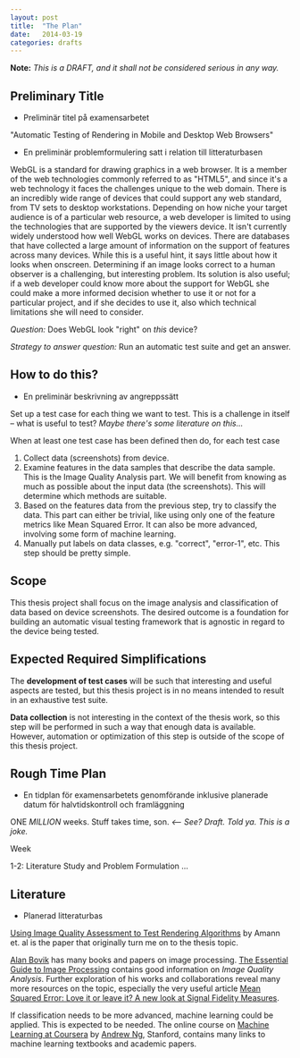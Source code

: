 ```yaml
---
layout: post
title:  "The Plan"
date:   2014-03-19
categories: drafts
---
```


**Note:** *This is a DRAFT, and it shall not be considered serious in any way.*

## Preliminary Title

* Preliminär titel på examensarbetet

"Automatic Testing of Rendering in Mobile and Desktop Web Browsers"


* En preliminär problemformulering satt i relation till litteraturbasen

WebGL is a standard for drawing graphics in a web browser. It is a member of the web technologies commonly referred to as "HTML5", and since it's a web technology it faces the challenges unique to the web domain. There is an incredibly wide range of devices that could support any web standard, from TV sets to desktop workstations. Depending on how niche your target audience is of a particular web resource, a web developer is limited to using the technologies that are supported by the viewers device. It isn't currently widely understood how well WebGL works on devices. There are databases that have collected a large amount of information on the support of features across many devices. While this is a useful hint, it says little about how it looks when onscreen. Determining if an image looks correct to a human observer is a challenging, but interesting problem. Its solution is also useful; if a web developer could know more about the support for WebGL she could make a more informed decision whether to use it or not for a particular project, and if she decides to use it, also which technical limitations she will need to consider.

*Question:* Does WebGL look "right" on *this* device?

*Strategy to answer question:* Run an automatic test suite and get an answer.


## How to do this?

* En preliminär beskrivning av angreppssätt

Set up a test case for each thing we want to test. This is a challenge in itself – what is useful to test? *Maybe there's some literature on this...*

When at least one test case has been defined then do, for each test case

1. Collect data (screenshots) from device.
2. Examine features in the data samples that describe the data sample. This is the Image Quality Analysis part. We will benefit from knowing as much as possible about the input data (the screenshots). This will determine which methods are suitable.
3. Based on the features data from the previous step, try to classify the data. This part can either be trivial, like using only one of the feature metrics like Mean Squared Error. It can also be more advanced, involving some form of machine learning.
4. Manually put labels on data classes, e.g. "correct", "error-1", etc. This step should be pretty simple.


## Scope

This thesis project shall focus on the image analysis and classification of data based on device screenshots. The desired outcome is a foundation for building an automatic visual testing framework that is agnostic in regard to the device being tested.


## Expected Required Simplifications

The **development of test cases** will be such that interesting and useful aspects are tested, but this thesis project is in no means intended to result in an exhaustive test suite.

**Data collection** is not interesting in the context of the thesis work, so this step will be performed in such a way that enough data is available. However, automation or optimization of this step is outside of the scope of this thesis project.


## Rough Time Plan

* En tidplan för examensarbetets genomförande inklusive planerade datum för halvtidskontroll
och framläggning

ONE *MILLION* weeks. Stuff takes time, son. *<–– See? Draft. Told ya. This is a joke.*

Week

1-2: Literature Study and Problem Formulation
...


## Literature

* Planerad litteraturbas

[Using Image Quality Assessment to Test Rendering Algorithms][amann et. al] by Amann et. al is the paper that originally turn me on to the thesis topic.

[Alan Bovik][bovik] has many books and papers on image processing. [The Essential Guide to Image Processing][bovik-1] contains good information on *Image Quality Analysis*. Further exploration of his works and collaborations reveal many more resources on the topic, especially the very useful article [Mean Squared Error: Love it or leave it? A new look at Signal Fidelity Measures][zhou-1].

If classification needs to be more advanced, machine learning could be applied. This is expected to be needed. The online course on [Machine Learning at Coursera][coursera-ml] by [Andrew Ng][ng], Stanford, contains many links to machine learning textbooks and academic papers.



[amann et. al]: http://wscg.zcu.cz/wscg2013/program/full/E43-full.pdf
[ng]: http://scholar.google.se/citations?user=JgDKULMAAAAJ
[bovik]: http://scholar.google.se/citations?user=p-PC50wAAAAJ&hl=sv&oi=ao
[bovik-1]: http://www.amazon.com/Essential-Guide-Image-Processing/dp/0123744571/
[zhou-1]: http://ieeexplore.ieee.org/xpl/login.jsp?tp=&arnumber=4775883
[perceptual-digital-imaging]: http://books.google.se/books?id=ciOF1H-wZacC&pg=PA81#v=onepage&q&f=false
[coursera-ml]: https://www.coursera.org/course/ml